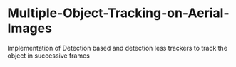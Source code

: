 # Multiple-Object-Tracking-on-Aerial-Images
Implementation of Detection based and detection less trackers to track the object in successive frames
